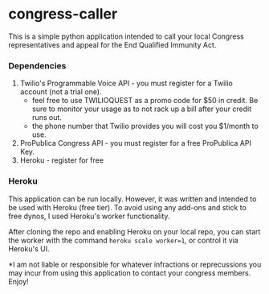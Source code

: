 # congress-caller
This is a simple python application intended to call your local Congress representatives and appeal for the End Qualified Immunity Act.

### Dependencies
1. Twilio's Programmable Voice API - you must register for a Twilio account (not a trial one).
   - feel free to use TWILIOQUEST as a promo code for $50 in credit. Be sure to monitor your usage as to not rack up a bill after your credit runs out.
   - the phone number that Twilio provides you will cost you $1/month to use.
2. ProPublica Congress API - you must register for a free ProPublica API Key.
3. Heroku - register for free

### Heroku
This application can be run locally. However, it was written and intended to be used with Heroku (free tier). To avoid using any add-ons and stick to free dynos, I used Heroku's worker functionality.

After cloning the repo and enabling Heroku on your local repo, you can start the worker with the command ``heroku scale worker=1``, or control it via Heroku's UI.

*I am not liable or responsible for whatever infractions or reprecussions you may incur from using this application to contact your congress members. Enjoy!
